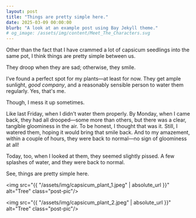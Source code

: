 ```yaml
---
layout: post
title: "Things are pretty simple here."
date: 2025-03-09 00:00:00
blurb: "A look at an example post using Bay Jekyll theme."
# og_image: /assets/img/content/Meet_The_Characters.svg
---
```


Other than the fact that I have crammed a lot of capsicum seedlings into the same pot, I think things are pretty simple between us.

They droop when they are sad; otherwise, they smile.

I’ve found a perfect spot for my plants—at least for now. They get ample sunlight, <i>good company</i>, and a reasonably sensible person to water them regularly. Yes, that's me.

Though, I mess it up sometimes.

Like last Friday, when I didn't water them properly. By Monday, when I came back, they had all drooped—some more than others, but there was a clear, tangible gloominess in the air. To be honest, I thought that was it. Still, I watered them, hoping it would bring that smile back. And to my amazement, within a couple of hours, they were back to normal—no sign of gloominess at all!

Today, too, when I looked at them, they seemed slightly pissed. A few splashes of water, and they were back to normal.

See, things are pretty simple here.

<img src="{{ "/assets/img/capsicum_plant_1.jpeg" | absolute_url }}" alt="Tree" class="post-pic"/>

<img src="{{ "/assets/img/capsicum_plant_2.jpeg" | absolute_url }}" alt="Tree" class="post-pic"/>
